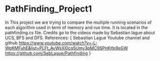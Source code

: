 # PathFinding_Project1


In This project we are trying to compare the multiple running scenarios of each algorithm used in term of memory and run time. It is located in the pathfinding.cs file. Credits go to the videos made by Sebastian lague about UCS, BFS and DFS. References: { Sebastian Lague Youtube channel and github https://www.youtube.com/watch?v=-L-WgKMFuhE&list=PLFt_AvWsXl0cq5Umv3pMC9SPnKjfp9eGW
https://github.com/SebLague/Pathfinding }
